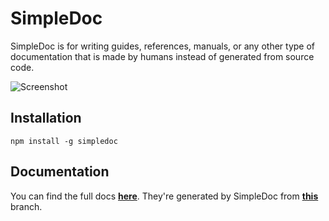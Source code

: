 # SimpleDoc

SimpleDoc is for writing guides, references, manuals, or any other type of documentation that is made by humans instead of generated from source code.

![Screenshot](http://i.imgur.com/wsFJ50Y.png)

## Installation

    npm install -g simpledoc

## Documentation

You can find the full docs [**here**](https://claflamme.github.io/simpledoc). They're generated by SimpleDoc from [**this**](https://github.com/claflamme/simpledoc/tree/gh-pages) branch.
